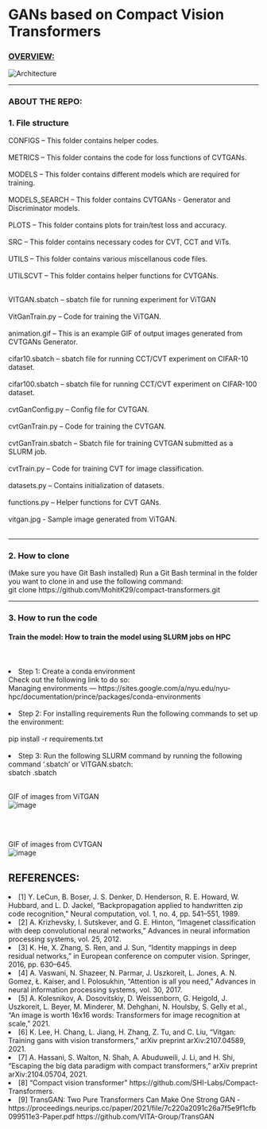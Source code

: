 <h1>GANs based on Compact Vision Transformers</h1>

<h3> <u> OVERVIEW: </u> </h3>


![Architecture](https://user-images.githubusercontent.com/47019139/168947537-c36ee817-8490-4d84-a072-dd0d54112b9c.png)


-------------------------------------------------------------------------------------------------------- 
<h3> ABOUT THE REPO: </h3>
<h3> 1. File structure </h3>
CONFIGS – This folder contains helper codes. <br><br>
METRICS – This folder contains the code for loss functions of CVTGANs. <br><br>
MODELS – This folder contains different models which are required for training. <br><br>
MODELS_SEARCH – This folder contains CVTGANs - Generator and Discriminator models. <br><br>
PLOTS – This folder contains plots for train/test loss and accuracy. <br><br>
SRC – This folder contains necessary codes for CVT, CCT and ViTs. <br><br>
UTILS – This folder contains various miscellanous code files. <br><br>
UTILSCVT – This folder contains helper functions for CVTGANs. <br><br>

VITGAN.sbatch – sbatch file for running experiment for ViTGAN <br><br>
VitGanTrain.py – Code for training the ViTGAN. <br><br>
animation.gif – This is an example GIF of output images generated from CVTGANs Generator. <br><br>
cifar10.sbatch – sbatch file for running CCT/CVT experiment on CIFAR-10 dataset. <br><br>
cifar100.sbatch – sbatch file for running CCT/CVT experiment on CIFAR-100 dataset. <br><br>
cvtGanConfig.py – Config file for CVTGAN. <br><br>
cvtGanTrain.py – Code for training the CVTGAN. <br><br>
cvtGanTrain.sbatch – Sbatch file for training CVTGAN submitted as a SLURM job. <br><br>
cvtTrain.py – Code for training CVT for image classification. <br><br>
datasets.py – Contains initialization of datasets. <br><br>
functions.py – Helper functions for CVT GANs. <br><br>
vitgan.jpg - Sample image generated from ViTGAN. <br><br>

-------------------------------------------------------------------------------------------------------- 
<h3> 2. How to clone </h3>
(Make sure you have Git Bash installed)
Run a Git Bash terminal in the folder you want to clone in and use the following command: <br>
git clone https://github.com/MohitK29/compact-transformers.git <br>
  
-------------------------------------------------------------------------------------------------------- 
<h3> 3. How to run the code </h3>

<h4> Train the model: How to train the model using SLURM jobs on HPC </h4><br><br>
<li>Step 1: Create a conda environment <br>
Check out the following link to do so:  <br>
Managing environments — https://sites.google.com/a/nyu.edu/nyu-hpc/documentation/prince/packages/conda-environments <br><br>
<li>Step 2: For installing requirements
Run the following commands to set up the environment: <br><br>
pip install -r requirements.txt <br><br>
<li>Step 3: Run the following SLURM command by running the following command ‘<dataset>.sbatch’ or VITGAN.sbatch: <br>
sbatch <datset>.sbatch <br><br>
 

  
GIF of images from ViTGAN <br>
![image](https://user-images.githubusercontent.com/47019139/168940903-b9e3328a-7d77-4042-a7e2-113d5b76c742.gif) 
  
  <br><br>
  
GIF of images from CVTGAN <br>
![image](https://user-images.githubusercontent.com/47019139/168952636-1eafaedd-f580-44c1-9da5-a27f6674ad9c.gif)

  <h2>REFERENCES:</h2>
<li>[1] Y. LeCun, B. Boser, J. S. Denker, D. Henderson, R. E. Howard, W. Hubbard, and L. D. Jackel, “Backpropagation applied to handwritten zip code recognition,” Neural computation, vol. 1, no. 4, pp. 541–551, 1989.
  
<li>[2] A. Krizhevsky, I. Sutskever, and G. E. Hinton, “Imagenet classification with deep convolutional neural networks,” Advances in neural information processing systems, vol. 25, 2012.
  
<li>[3] K. He, X. Zhang, S. Ren, and J. Sun, “Identity mappings in deep residual networks,” in European conference on computer vision. Springer, 2016, pp. 630–645.
  
<li>[4] A. Vaswani, N. Shazeer, N. Parmar, J. Uszkoreit, L. Jones, A. N. Gomez, Ł. Kaiser, and I. Polosukhin, “Attention is all you need,” Advances in neural information processing systems, vol. 30, 2017.
  
<li>[5] A. Kolesnikov, A. Dosovitskiy, D. Weissenborn, G. Heigold, J. Uszkoreit, L. Beyer, M. Minderer, M. Dehghani, N. Houlsby, S. Gelly et al., “An image is worth 16x16 words: Transformers for image recognition at scale,” 2021.
  
<li>[6]  K. Lee, H. Chang, L. Jiang, H. Zhang, Z. Tu, and C. Liu, “Vitgan: Training gans with vision transformers,” arXiv preprint arXiv:2107.04589, 2021.

<li>[7] A. Hassani, S. Walton, N. Shah, A. Abuduweili, J. Li, and H. Shi, “Escaping the big data paradigm with compact transformers,” arXiv preprint arXiv:2104.05704, 2021.
  
<li>[8] “Compact vision transformer” https://github.com/SHI-Labs/Compact-Transformers.
 
<li>[9] TransGAN: Two Pure Transformers Can Make One Strong GAN - https://proceedings.neurips.cc/paper/2021/file/7c220a2091c26a7f5e9f1cfb099511e3-Paper.pdf https://github.com/VITA-Group/TransGAN
